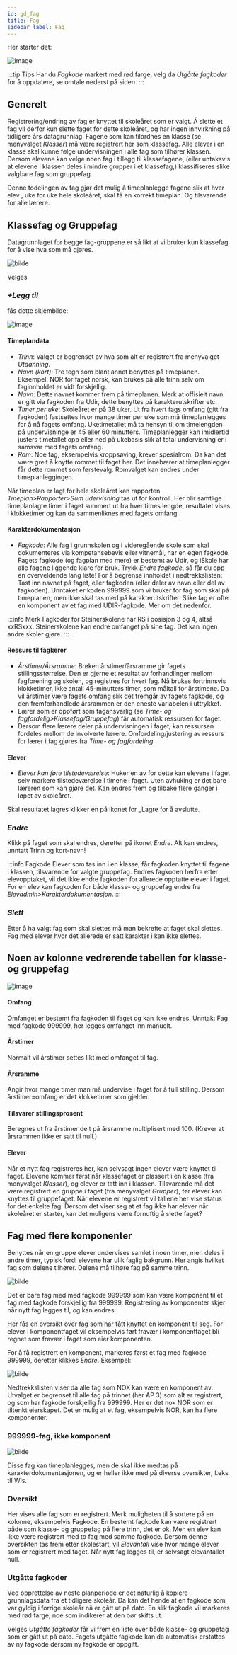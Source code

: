 ```yaml
---
id: gd_fag
title: Fag
sidebar_label: Fag
---
```


Her starter det:

![image](https://github.com/BarmanHanssen/iskole/assets/80097133/a3738e48-fd7b-4bf1-a113-97a5c4aa6c08)

:::tip Tips
Har du _Fagkode_ markert med rød farge, velg da _Utgåtte fagkoder_ for å oppdatere, se omtale nederst på siden.
:::
## Generelt
Registrering/endring av fag er knyttet til skoleåret som er valgt. Å slette et fag vil derfor kun slette faget for dette skoleåret, og har ingen innvirkning på tidligere års datagrunnlag.
Fagene som kan tilordnes en klasse (se menyvalget _Klasser_) må være registrert her som klassefag. Alle elever i en klasse skal kunne følge undervisningen i alle fag som tilhører klassen.
Dersom elevene kan velge noen fag i tillegg til klassefagene, (eller untaksvis at elevene i klassen deles i mindre grupper i et klassefag,) klassifiseres  slike valgbare fag som gruppefag.

Denne todelingen av fag gjør det mulig å timeplanlegge fagene slik at hver elev , uke for uke hele skoleåret, skal få en korrekt timeplan.  Og tilsvarende for alle lærere.

## Klassefag og Gruppefag
Datagrunnlaget for begge fag-gruppene er så likt at vi bruker kun klassefag for å vise hva som må gjøres.

![bilde](https://github.com/BarmanHanssen/iskole/assets/80097133/cb1a6ccd-29ed-44a1-94cf-a6283a4105d0)

Velges 

 ### _+Legg til_
 fås dette skjembilde:

![image](https://github.com/BarmanHanssen/iskole/assets/80097133/2e81ab11-2b2f-47ff-942f-afeabca93d55)

#### Timeplandata
- _Trinn_: Valget er begrenset av hva som alt er registrert fra menyvalget _Utdanning_. 
- _Navn (kort)_: Tre tegn som blant annet benyttes på timeplanen. Eksempel: NOR for faget norsk, kan brukes på alle trinn selv om faginnholdet er vidt forskjellig.
- _Navn_: Dette navnet kommer frem på timeplanen. Merk at offisielt navn er gitt via fagkoden fra Udir, dette benyttes på karakterutskrifter etc.
- _Timer per uke_: Skoleåret er på 38 uker. Ut fra hvert fags omfang (gitt fra fagkoden) fastsettes hvor mange timer per uke som må timeplanlegges for å nå fagets omfang. Uketimetallet må ta hensyn til om timelengden på undervisninge er 45 eller 60 minutters.  Timeplanlegger kan imidlertid justers timetallet opp eller ned på ukebasis slik at total undervisning er i samsvar med fagets omfang.
- _Rom_: Noe fag, eksempelvis kroppsøving, krever spesialrom. Da kan det være greit å knytte rommet til faget her. Det innebærer at timeplanlegger får dette rommet som førstevalg. Romvalget kan endres under timeplanleggingen.

Når timeplan er lagt for hele skoleåret kan rapporten _Tmeplan>Rapporter>Sum udervisning_ tas ut for kontroll. Her blir samtlige timeplanlagte timer i faget summert ut fra hver times lengde, resultatet vises i klokketimer og kan da sammenliknes med fagets omfang. 

#### Karakterdokumentasjon
- _Fagkode_: Alle fag i grunnskolen og i videregående skole som skal dokumenteres via kompetansebevis eller vitnemål,  har en egen fagkode. Fagets fagkode (og fagplan med mere) er bestemt av Udir, og iSkole har alle fagene liggende klare for bruk. Trykk _Endre fagkode_, så får du opp en overveldende lang liste! For å begrense innholdet i nedtrekkslisten: Tast inn navnet på faget, eller fagkoden (eller deler av navn eller del av fagkoden). Unntaket er koden 999999 som vi bruker for fag som skal på timeplanen, men ikke skal tas med på karakterutskrifter. Slike fag er ofte en komponent av et fag med UDIR-fagkode. Mer om det nedenfor.

:::info Merk 
Fagkoder for Steinerskolene har RS i posisjon 3 og 4, altså xxRSxxx. Steinerskolene kan endre omfanget på sine fag. Det kan ingen andre skoler gjøre.
:::

#### Ressurs til faglærer
- _Årstimer/Årsramme_: Brøken årstimer/årsramme gir fagets stillingsstørrelse. Den er gjerne et resultat av forhandlinger mellom fagforening og skolen, og registres for hvert fag. Nå brukes fortrinnsvis klokketimer, ikke antall 45-minutters timer, som måltall for årstimene. Da vil årstimer være fagets omfang slik det fremgår av fagets fagkode, og den fremforhandlede årsrammen er den eneste variabelen i uttrykket.
- Lærer som er oppført som fagansvarlig (se _Time- og fagfordelig>Klassefag/Gruppefag_) får automatisk ressursen for faget.
- Dersom flere lærere deler på undervisningen i faget, kan ressursen fordeles mellom de involverte lærere. Omfordeling/justering av ressurs for lærer i fag gjøres fra _Time- og fagfordeling_.

#### Elever
- _Elever kan føre tilstedeværelse_: Huker en av for dette kan elevene i faget selv markere tilstedeværelse i timene i faget. Uten avhuking er det bare læreren som kan gjøre det. Kan endres frem og tilbake flere ganger i løpet av skoleåret.

Skal resultatet lagres klikker en på ikonet for _Lagre for å avslutte.

### _Endre_
Klikk på faget som skal endres, deretter på ikonet _Endre_.
Alt kan endres, unntatt Trinn og kort-navn! 

:::info Fagkode
Elever som tas inn i en klasse, får fagkoden knyttet til fagene i klassen, tilsvarende for valgte gruppefag. Endres fagkoden herfra etter elevopptaket, vil det ikke endre fagkoden for allerede opptatte elever i faget. For en elev kan fagkoden for både klasse- og gruppefag  endre fra _Elevadmin>Karakterdokumentasjon_. 
:::

### _Slett_
Etter å ha valgt fag som skal slettes må man bekrefte at faget skal slettes. Fag med elever hvor det allerede er satt karakter i kan ikke slettes.

## Noen av kolonne vedrørende tabellen for klasse- og gruppefag
![image](https://github.com/BarmanHanssen/iskole/assets/80097133/ad2ff266-6032-415f-b5f9-b92467eed0d4)
#### Omfang
Omfanget er bestemt fra fagkoden til faget og kan ikke endres. Unntak: Fag med fagkode 999999, her legges omfanget inn manuelt.

#### Årstimer
Normalt vil årstimer settes likt med omfanget til fag. 

#### Årsramme 
Angir hvor mange timer man må undervise i faget for å full stilling. Dersom årstimer=omfang er det klokketimer som gjelder.

#### Tilsvarer stillingsprosent
Beregnes ut fra årstimer delt på årsramme multiplisert med 100. (Krever at årsrammen ikke er satt til null.)

####  Elever
Når et nytt fag registreres her, kan selvsagt ingen elever være knyttet til faget. Elevene kommer først når klassefaget er plassert i en klasse (fra menyvalget _Klasser_), og elever er tatt inn i klassen. Tilsvarende må det være registrert en gruppe i faget (fra menyvalget _Grupper_), før elever kan knyttes til gruppefaget.
Når elevene er registrert vil tallene her vise status for det enkelte fag. Dersom det viser seg at et fag ikke har elever når skoleåret er starter, kan det muligens være fornuftig å slette faget?

## Fag med flere komponenter

Benyttes når en gruppe elever undervises samlet i noen timer, men deles i andre timer, typisk fordi elevene har ulik faglig bakgrunn. Her angis hvilket fag som delene tilhører. Delene må tilhøre fag på samme trinn.

![bilde](https://github.com/BarmanHanssen/iskole/assets/80097133/a2dc278b-7b08-4820-b642-9c7b0c4bf201)

Det er bare fag med med fagkode 999999 som kan være komponent til et fag med fagkode forskjellig fra 999999. Registrering av komponenter skjer når nytt fag legges til, og kan endres.

Her fås en oversikt over fag som har fått knyttet en komponent til seg. For elever i komponentfaget vil eksempelvis ført fravær i komponentfaget bli regnet som fravær i faget som eier komponenten.

For å få registrert en komponent, markeres først et fag med fagkode 999999, deretter klikkes _Endre_. Eksempel:

![bilde](https://github.com/BarmanHanssen/iskole/assets/80097133/b9ad052a-18f5-4d60-96cb-887fb912e526)

Nedtrekkslisten viser da alle fag som NOX kan være en komponent av. Utvalget er begrenset til alle fag på trinnet (her AP 3) som alt er registrert, og som har fagkode forskjellig fra 999999. Her er det nok NOR som er tiltenkt eierskapet. Det er mulig at et fag, eksempelvis NOR, kan ha flere komponenter.

### 999999-fag, ikke komponent

![bilde](https://github.com/BarmanHanssen/iskole/assets/80097133/330f9328-f603-48e3-a2e6-80b388df43ff)

Disse fag kan timeplanlegges, men de skal ikke medtas på karakterdokumentasjonen, og er heller ikke med på diverse oversikter, f.eks til Wis. 

### Oversikt
Her vises alle fag som er registrert. Merk muligheten til å sortere på en kolonne, eksempelvis Fagkode. En bestemt fagkode kan være registrert både som klasse- og gruppefag på flere trinn, det er ok. Men en elev kan ikke være registrert med to fag med samme fagkode. Dersom denne oversikten tas frem etter skolestart, vil _Elevantall_ vise hvor mange elever som er registrert med faget. Når nytt fag legges til, er selvsagt elevantallet null.

### Utgåtte fagkoder

Ved opprettelse av neste planperiode er det naturlig å kopiere grunnlagsdata fra et tidligere skoleår. Da kan det hende at en fagkode som var gyldig i forrige skoleår nå er gått ut på dato. En slik fagkode vil markeres med rød farge, noe som indikerer at den bør skifts ut.

Velges _Utgåtte fagkoder_ får vi frem en liste over både klasse- og gruppefag som er gått ut på dato. Fagets utgåtte fagkode kan da automatisk erstattes av ny fagkode dersom ny fagkode er oppgitt. 
